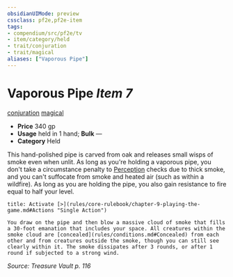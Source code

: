 ```yaml
---
obsidianUIMode: preview
cssclass: pf2e,pf2e-item
tags:
- compendium/src/pf2e/tv
- item/category/held
- trait/conjuration
- trait/magical
aliases: ["Vaporous Pipe"]
---
```

# Vaporous Pipe *Item 7*  
[conjuration](rules/traits/conjuration.md)  [magical](rules/traits/magical.md)  

- **Price** 340 gp
- **Usage** held in 1 hand; **Bulk** —
- **Category** Held

This hand-polished pipe is carved from oak and releases small wisps of smoke even when unlit. As long as you're holding a vaporous pipe, you don't take a circumstance penalty to [Perception](compendium/skills.md#Perception) checks due to thick smoke, and you can't suffocate from smoke and heated air (such as within a wildfire). As long as you are holding the pipe, you also gain resistance to fire equal to half your level.

```ad-embed-ability
title: Activate [>](rules/core-rulebook/chapter-9-playing-the-game.md#Actions "Single Action")

You draw on the pipe and then blow a massive cloud of smoke that fills a 30-foot emanation that includes your space. All creatures within the smoke cloud are [concealed](rules/conditions.md#Concealed) from each other and from creatures outside the smoke, though you can still see clearly within it. The smoke dissipates after 3 rounds, or after 1 round if subjected to a strong wind.
```

*Source: Treasure Vault p. 116*